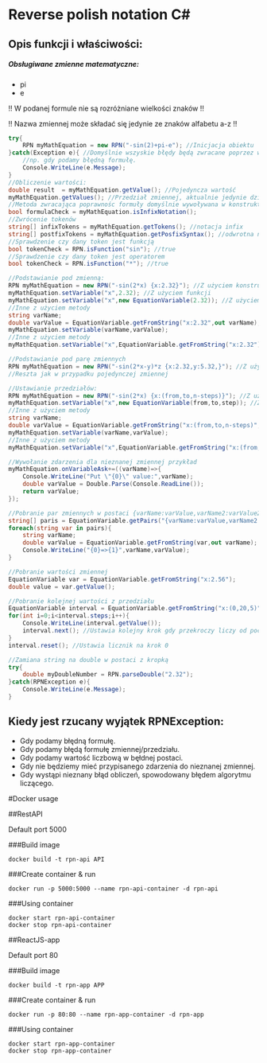 # Reverse polish notation C#

## Opis funkcji i właściwości:

##### Obsługiwane zmienne matematyczne:
* pi
* e

!! W podanej formule nie są rozróżniane wielkości znaków !!

!! Nazwa zmiennej może składać się jedynie ze znaków alfabetu a-z !!

```csharp
try{
    RPN myMathEquation = new RPN("-sin(2)+pi-e"); //Inicjacja obiektu
}catch(Exception e){ //Domyślnie wszyskie błędy będą zwracane poprzez wiadomośc w wyjątku typu RPNException
    //np. gdy podamy błędną formułę.
    Console.WriteLine(e.Message);
}
//Obliczenie wartości:
double result  = myMathEquation.getValue(); //Pojedyncza wartość
myMathEquation.getValues(); //Przedział zmiennej, aktualnie jedynie działa dla zmiennej x i wypisuje w konsoli
//Metoda zwracająca poprawnośc formuły domyślnie wywoływana w konstruktorze
bool formulaCheck = myMathEquation.isInfixNotation(); 
//Zwrócenie tokenów
string[] infixTokens = myMathEquation.getTokens(); //notacja infix
string[] postfixTokens = myMathEquation.getPosfixSyntax(); //odwrotna notacja polska
//Sprawdzenie czy dany token jest funkcją
bool tokenCheck = RPN.isFunction("sin"); //true
//Sprawdzenie czy dany token jest operatorem
bool tokenCheck = RPN.isFunction("*"); //true

//Podstawianie pod zmienną:
RPN myMathEquation = new RPN("-sin(2*x) {x:2.32}"); //Z użyciem konstruktora
myMathEquation.setVariable("x",2.32); //Z użyciem funkcji
myMathEquation.setVariable("x",new EquationVariable(2.32)); //Z użyciem metody
//Inne z użyciem metody
string varName;
double varValue = EquationVariable.getFromString("x:2.32",out varName);
myMathEquation.setVariable(varName,varValue);
//Inne z użyciem metody
myMathEquation.setVariable("x",EquationVariable.getFromString("x:2.32"));

//Podstawianie pod parę zmiennych
RPN myMathEquation = new RPN("-sin(2*x-y)*z {x:2.32,y:5.32,}"); //Z użyciem konstruktora
//Reszta jak w przypadku pojedynczej zmiennej

//Ustawianie przedziałów:
RPN myMathEquation = new RPN("-sin(2*x) {x:(from,to,n-steps)}"); //Z użyciem konstruktora
myMathEquation.setVariable("x",new EquationVariable(from,to,step)); //Z użyciem metody
//Inne z użyciem metody
string varName;
double varValue = EquationVariable.getFromString("x:(from,to,n-steps)",out varName);
myMathEquation.setVariable(varName,varValue);
//Inne z użyciem metody
myMathEquation.setVariable("x",EquationVariable.getFromString("x:(from,to,n-steps)"));

//Wywołanie zdarzenia dla nieznanej zmiennej przykład
myMathEquation.onVariableAsk+=((varName)=>{
    Console.WriteLine("Put \"{0}\" value:",varName);
    double varValue = Double.Parse(Console.ReadLine());
    return varValue;
});

//Pobranie par zmiennych w postaci {varName:varValue,varName2:varValue2...}
string[] paris = EquationVariable.getPairs("{varName:varValue,varName2:varValue2}");
foreach(string var in pairs){
    string varName;
    double varValue = EquationVariable.getFromString(var,out varName);
    Console.WriteLine("{0}=>{1}",varName,varValue);
}

//Pobranie wartości zmiennej
EquationVariable var = EquationVariable.getFromString("x:2.56");
double value = var.getValue();

//Pobranie kolejnej wartości z przedziału
EquationVariable interval = EquationVariable.getFromString("x:(0,20,5)");
for(int i=0;i<interval.steps;i++){
    Console.WriteLine(interval.getValue());
    interval.next(); //Ustawia kolejny krok gdy przekroczy liczy od początku
}
interval.reset(); //Ustawia licznik na krok 0

//Zamiana string na double w postaci z kropką
try{
    double myDoubleNumber = RPN.parseDouble("2.32");
}catch(RPNException e){
    Console.WriteLine(e.Message);
}
```

## Kiedy jest rzucany wyjątek RPNException:
* Gdy podamy błędną formułę.
* Gdy podamy błędą formułę zmiennej/przedziału.
* Gdy podamy wartość liczbową w bęłdnej postaci.
* Gdy nie będziemy mieć przypisanego zdarzenia do nieznanej zmiennej.
* Gdy wystąpi nieznany błąd obliczeń, spowodowany błędem algorytmu liczącego.

#Docker usage

##RestAPI

Default port 5000

###Build image
```
docker build -t rpn-api API
```

###Create container & run
```
docker run -p 5000:5000 --name rpn-api-container -d rpn-api
```

###Using container
```
docker start rpn-api-container
docker stop rpn-api-container
```

##ReactJS-app

Default port 80

###Build image
```
docker build -t rpn-app APP
```

###Create container & run
```
docker run -p 80:80 --name rpn-app-container -d rpn-app
```

###Using container
```
docker start rpn-app-container
docker stop rpn-app-container
```